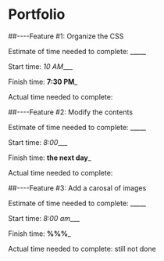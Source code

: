 # Portfolio
##----Feature #1: Organize the CSS

Estimate of time needed to complete: _____

Start time: _10 AM____

Finish time: __7:30 PM___

Actual time needed to complete: 

##----Feature #2: Modify the contents

Estimate of time needed to complete: _____

Start time: _8:00____

Finish time: __the next day___

Actual time needed to complete: 

##----Feature #3: Add a carosal of images 

Estimate of time needed to complete: _____

Start time: _8:00 am____

Finish time: __%%%___

Actual time needed to complete: still not done
